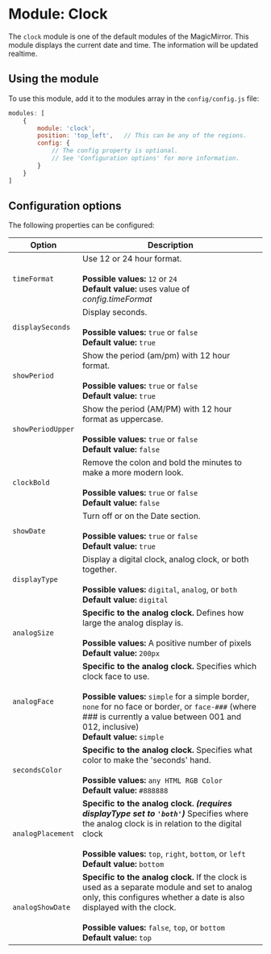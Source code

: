# Module: Clock
The `clock` module is one of the default modules of the MagicMirror.
This module displays the current date and time. The information will be updated realtime.

## Using the module

To use this module, add it to the modules array in the `config/config.js` file:
````javascript
modules: [
	{
		module: 'clock',
		position: 'top_left',	// This can be any of the regions.
		config: {
			// The config property is optional.
			// See 'Configuration options' for more information.
		}
	}
]
````

## Configuration options

The following properties can be configured:

<table width="100%">
	<!-- why, markdown... -->
	<thead>
		<tr>
			<th>Option</th>
			<th width="100%">Description</th>
		</tr>
	<thead>
	<tbody>
		<tr>
			<td><code>timeFormat</code></td>
			<td>Use 12 or 24 hour format.<br>
				<br><b>Possible values:</b> <code>12</code> or <code>24</code>
				<br><b>Default value:</b> uses value of <i>config.timeFormat</i>
			</td>
		</tr>
		<tr>
			<td><code>displaySeconds</code></td>
			<td>Display seconds.<br>
				<br><b>Possible values:</b> <code>true</code> or <code>false</code>
				<br><b>Default value:</b> <code>true</code>
			</td>
		</tr>
		<tr>
			<td><code>showPeriod</code></td>
			<td>Show the period (am/pm) with 12 hour format.<br>
				<br><b>Possible values:</b> <code>true</code> or <code>false</code>
				<br><b>Default value:</b> <code>true</code>
			</td>
		</tr>
		<tr>
			<td><code>showPeriodUpper</code></td>
			<td>Show the period (AM/PM) with 12 hour format as uppercase.<br>
				<br><b>Possible values:</b> <code>true</code> or <code>false</code>
				<br><b>Default value:</b> <code>false</code>
			</td>
		</tr>
		<tr>
			<td><code>clockBold</code></td>
			<td>Remove the colon and bold the minutes to make a more modern look.<br>
				<br><b>Possible values:</b> <code>true</code> or <code>false</code>
				<br><b>Default value:</b> <code>false</code>
			</td>
		</tr>
		<tr>
			<td><code>showDate</code></td>
			<td>Turn off or on the Date section.<br>
				<br><b>Possible values:</b> <code>true</code> or <code>false</code>
				<br><b>Default value:</b> <code>true</code>
			</td>
		</tr>
		<tr>
			<td><code>displayType</code></td>
			<td>Display a digital clock, analog clock, or both together.<br>
				<br><b>Possible values:</b> <code>digital</code>, <code>analog</code>, or <code>both</code>
				<br><b>Default value:</b> <code>digital</code>
			</td>
		</tr>
		<tr>
			<td><code>analogSize</code></td>
			<td><strong>Specific to the analog clock.</strong> Defines how large the analog display is.<br>
				<br><b>Possible values:</b> A positive number of pixels</code>
				<br><b>Default value:</b> <code>200px</code>
			</td>
		</tr>
		<tr>
			<td><code>analogFace</code></td>
			<td><strong>Specific to the analog clock.</strong> Specifies which clock face to use.<br>
				<br><b>Possible values:</b> <code>simple</code> for a simple border, <code>none</code> for no face or border, or <code>face-###</code> (where ### is currently a value between 001 and 012, inclusive)
				<br><b>Default value:</b> <code>simple</code>
			</td>
		</tr>
		<tr>
			<td><code>secondsColor</code></td>
			<td><strong>Specific to the analog clock.</strong> Specifies what color to make the 'seconds' hand.<br>
				<br><b>Possible values:</b> <code>any HTML RGB Color</code>
				<br><b>Default value:</b> <code>#888888</code>
			</td>
		</tr>
		<tr>
			<td><code>analogPlacement</code></td>
			<td><strong>Specific to the analog clock. <em>(requires displayType set to <code>'both'</code>)</em></strong> Specifies where the analog clock is in relation to the digital clock<br>
				<br><b>Possible values:</b> <code>top</code>, <code>right</code>, <code>bottom</code>, or <code>left</code>
				<br><b>Default value:</b> <code>bottom</code>
			</td>
		</tr>
		<tr>
			<td><code>analogShowDate</code></td>
			<td><strong>Specific to the analog clock.</strong> If the clock is used as a separate module and set to analog only, this configures whether a date is also displayed with the clock.<br>
				<br><b>Possible values:</b> <code>false</code>, <code>top</code>, or <code>bottom</code>
				<br><b>Default value:</b> <code>top</code>
			</td>
		</tr>
	</tbody>
</table>
